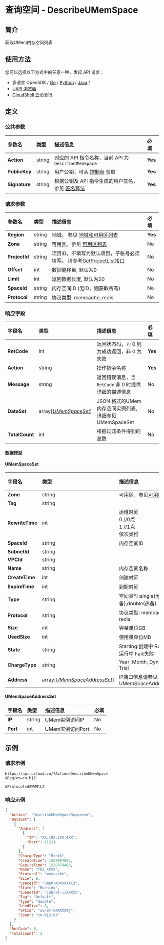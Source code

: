 # 查询空间 - DescribeUMemSpace

## 简介

获取UMem内存空间列表






## 使用方法

您可以选择以下方式中的任意一种，发起 API 请求：
- 多语言 OpenSDK / [Go](https://github.com/ucloud/ucloud-sdk-go) / [Python](https://github.com/ucloud/ucloud-sdk-python3) / [Java](https://github.com/ucloud/ucloud-sdk-java) /
- [UAPI 浏览器](https://console.ucloud.cn/uapi/detail?id=DescribeUMemSpace)
- [CloudShell 云命令行](https://shell.ucloud.cn/)


## 定义

### 公共参数

| 参数名 | 类型 | 描述信息 | 必填 |
|:---|:---|:---|:---|
| **Action**     | string  | 对应的 API 指令名称，当前 API 为 `DescribeUMemSpace`                        | **Yes** |
| **PublicKey**  | string  | 用户公钥，可从 [控制台](https://console.ucloud.cn/uapi/apikey) 获取                                             | **Yes** |
| **Signature**  | string  | 根据公钥及 API 指令生成的用户签名，参见 [签名算法](api/summary/signature.md)  | **Yes** |

### 请求参数

| 参数名 | 类型 | 描述信息 | 必填 |
|:---|:---|:---|:---|
| **Region** | string | 地域。 参见 [地域和可用区列表](api/summary/regionlist) |**Yes**|
| **Zone** | string | 可用区。参见 [可用区列表](api/summary/regionlist) |No|
| **ProjectId** | string | 项目ID。不填写为默认项目，子帐号必须填写。 请参考[GetProjectList接口](api/summary/get_project_list) |No|
| **Offset** | int | 数据偏移量, 默认为0 |No|
| **Limit** | int | 返回数据长度, 默认为20 |No|
| **SpaceId** | string | 内存空间ID (无ID，则获取所有) |No|
| **Protocol** | string | 协议类型: memcache, redis |No|

### 响应字段

| 字段名 | 类型 | 描述信息 | 必填 |
|:---|:---|:---|:---|
| **RetCode** | int | 返回状态码，为 0 则为成功返回，非 0 为失败 |**Yes**|
| **Action** | string | 操作指令名称 |**Yes**|
| **Message** | string | 返回错误消息，当 `RetCode` 非 0 时提供详细的描述信息 |No|
| **DataSet** | array[[*UMemSpaceSet*](#UMemSpaceSet)] | JSON 格式的UMem内存空间实例列表, 详细参见 UMemSpaceSet |No|
| **TotalCount** | int | 根据过滤条件得到的总数 |No|

#### 数据模型


#### UMemSpaceSet

| 字段名 | 类型 | 描述信息 | 必填 |
|:---|:---|:---|:---|
| **Zone** | string | 可用区，参见[可用区列表](api/summary/regionlist) |No|
| **Tag** | string |  |**Yes**|
| **RewriteTime** | int | 运维时间<br />0   //0点<br />1   //1点<br />依次类推 |**Yes**|
| **SpaceId** | string | 内存空间ID |No|
| **SubnetId** | string |  |No|
| **VPCId** | string |  |No|
| **Name** | string | 内存空间名称 |No|
| **CreateTime** | int | 创建时间 |No|
| **ExpireTime** | int | 到期时间 |No|
| **Type** | string | 空间类型:single(无热备),double(热备) |No|
| **Protocol** | string | 协议类型: memcache, redis |No|
| **Size** | int | 容量单位GB |No|
| **UsedSize** | int | 使用量单位MB |No|
| **State** | string | Starting:创建中 Running:运行中 Fail:失败 |No|
| **ChargeType** | string | Year, Month, Dynamic, Trial |No|
| **Address** | array[[*UMemSpaceAddressSet*](#UMemSpaceAddressSet)] | IP端口信息请参见 UMemSpaceAddressSet |No|

#### UMemSpaceAddressSet

| 字段名 | 类型 | 描述信息 | 必填 |
|:---|:---|:---|:---|
| **IP** | string | UMem实例访问IP |No|
| **Port** | int | UMem实例访问Port |No|

## 示例

### 请求示例
    
```
https://api.ucloud.cn/?Action=DescribeUMemSpace
&Region=cn-bj2

&Protocol=dSWWMtLZ
```

### 响应示例
    
```json
{
  "Action": "DescribeUMemSpaceResponse",
  "DataSet": [
    {
      "Address": [
        {
          "IP": "XX.19X.1XX.4XX",
          "Port": 11211
        }
      ],
      "ChargeType": "Month",
      "CreateTime": 1529894002,
      "ExpireTime": 1530374400,
      "Name": "fbs_XXXX",
      "Protocol": "memcache",
      "Size": 8,
      "SpaceId": "umem-m3XXXXXX3",
      "State": "Running",
      "SubnetId": "subnet-iiXXXXz",
      "Tag": "Default",
      "Type": "double",
      "UsedSize": 0,
      "VPCId": "uvnet-XXXXXX4j",
      "Zone": "cn-bj2-04"
    }
  ],
  "RetCode": 0,
  "TotalCount": 2
}
```





